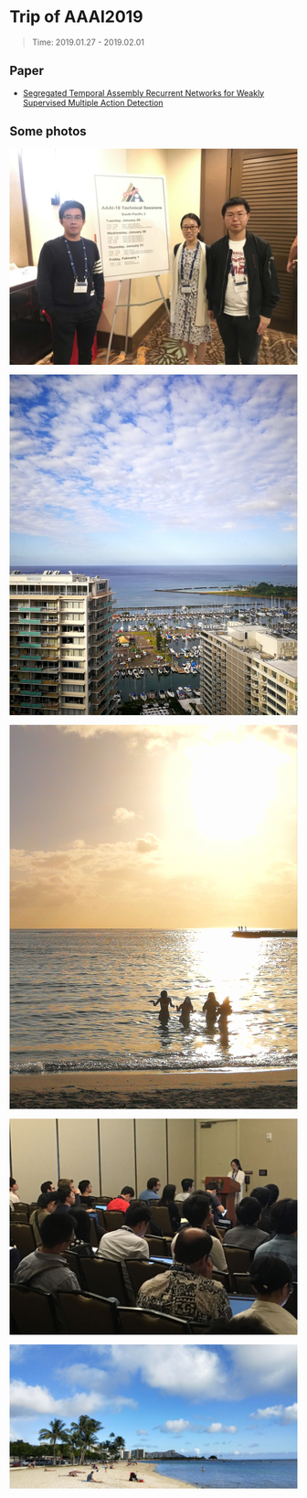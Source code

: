 # Trip of AAAI2019
> Time: 2019.01.27 - 2019.02.01  

## Paper

* [Segregated Temporal Assembly Recurrent Networks for Weakly Supervised Multiple Action Detection](/publication/aaai2019_star.html)  

## Some photos
![](/activity/AAAI2019/AAAI2019-参会照片.jpg)

![](/activity/AAAI2019/IMG_20190129_134234.jpg)

![](/activity/AAAI2019/IMG_20190131_163908.jpg)

![](/activity/AAAI2019/mmexport1548894993353_resized_20201211_070804556.jpg)

![](/activity/AAAI2019/mmexport1549135020631.jpg)
